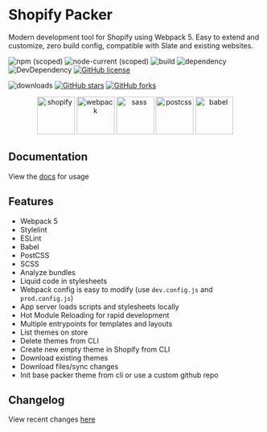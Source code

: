 # Shopify Packer

Modern development tool for Shopify using Webpack 5. Easy to extend and customize, zero build config, compatible with Slate and existing websites.

![npm (scoped)](https://img.shields.io/npm/v/@hayes0724/shopify-packer)
![node-current (scoped)](https://img.shields.io/node/v/@hayes0724/shopify-packer)
![build](https://github.com/hayes0724/shopify-packer/workflows/Node.js%20CI/badge.svg?branch=master)
![dependency](https://img.shields.io/david/hayes0724/shopify-packer)
![DevDependency](https://img.shields.io/david/dev/hayes0724/shopify-packer)
[![GitHub license](https://img.shields.io/github/license/hayes0724/shopify-packer.svg)](https://github.com/hayes0724/shopify-packer/blob/master/LICENSE)

![downloads](https://img.shields.io/npm/dt/@hayes0724/shopify-packer)
[![GitHub stars](https://img.shields.io/github/stars/hayes0724/shopify-packer.svg?style=social&label=Star&maxAge=2592000)](https://GitHub.com/hayes0724/shopify-packer/stargazers/)
[![GitHub forks](https://img.shields.io/github/forks/hayes0724/shopify-packer.svg?style=social&label=Fork&maxAge=2592000)](https://GitHub.com/hayes0724/shopify-packer/network/)

<p align="center">
    <a href="https://www.shopify.com/?ref=hayes-marketing"><img width="75" height="75" alt="shopify" src="https://hayes0724.github.io/shopify-packer/img/logos/shopify.svg"></a>
    <img height="75" alt="webpack" src="https://hayes0724.github.io/shopify-packer/img/logos/webpack.svg">
    <img height="75" alt="sass" src="https://hayes0724.github.io/shopify-packer/img/logos/sass.svg">
    <img height="75" alt="postcss" src="https://hayes0724.github.io/shopify-packer/img/logos/postcss.svg">   
    <img height="75" alt="babel" src="https://hayes0724.github.io/shopify-packer/img/logos/babel.png">
</p>

## Documentation
View the [docs](https://hayes0724.github.io/shopify-packer/) for usage

## Features
- Webpack 5
- Stylelint
- ESLint
- Babel
- PostCSS
- SCSS
- Analyze bundles
- Liquid code in stylesheets
- Webpack config is easy to modify (use `dev.config.js` and `prod.config.js`)
- App server loads scripts and stylesheets locally
- Hot Module Reloading for rapid development
- Multiple entrypoints for templates and layouts
- List themes on store
- Delete themes from CLI
- Create new empty theme in Shopify from CLI
- Download existing themes
- Download files/sync changes
- Init base packer theme from cli or use a custom github repo

## Changelog
View recent changes [here](https://github.com/hayes0724/shopify-packer/blob/master/CHANGELOG.md)
